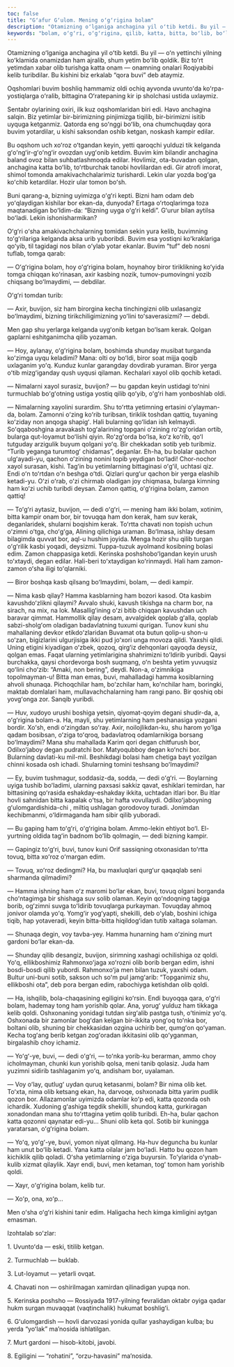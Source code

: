 ```yaml
---
toc: false
title: "Gʻafur Gʻulom. Mening oʻgʻrigina bolam"
description: "Otamizning oʻlganiga anchagina yil oʻtib ketdi. Bu yil — oʻn yettinchi yilning koʻklamida onamizdan ham ajralib,..."
keywords: "bolam, oʻgʻri, oʻgʻrigina, qilib, katta, bitta, boʻlib, boʻlmaydimi, anchagina, kelib, ketgan, kampir, keyin, bilan, buvijon, kerak, qachon, degan, qoldi, yetim"
---
```


Otamizning oʻlganiga anchagina yil oʻtib ketdi. Bu yil — oʻn yettinchi yilning koʻklamida onamizdan ham ajralib, shum yetim boʻlib qoldik. Biz toʻrt yetimdan xabar olib turishga katta onam — onamning onalari Roqiyabibi kelib turibdilar. Bu kishini biz erkalab “qora buvi” deb ataymiz.

Oqshomlari buvim boshliq hammamiz oldi ochiq ayvonda uvuntoʻda koʻrpa-yostiqlarga oʻralib, bittagina Oʻratepaning kir ip sholchasi ustida uxlaymiz.

Sentabr oylarining oxiri, ilk kuz oqshomlaridan biri edi. Havo anchagina salqin. Biz yetimlar bir-birimizning pinjimizga tiqilib, bir-birimizni isitib uyquga ketganmiz. Qatorda eng soʻnggi boʻlib, ona chumchuqday qora buvim yotardilar, u kishi saksondan oshib ketgan, noskash kampir edilar.

Bu oqshom uch xoʻroz oʻtgandan keyin, yetti qaroqchi yulduzi tik kelganda gʻoʻngʻir-gʻoʻngʻir ovozdan uygʻonib ketdim. Buvim kim bilandir anchagina baland ovoz bilan suhbatlashmoqda edilar. Hovlimiz, ota-buvadan qolgan, anchagina katta boʻlib, toʻrtburchak tanobi hovlilardan edi. Gir atrofi imorat, shimol tomonda amakivachchalarimiz turishardi. Lekin ular yozda bogʻga koʻchib ketardilar. Hozir ular tomon boʻsh.

Buni qarang-a, bizning uyimizga oʻgʻri kepti. Bizni ham odam deb yoʻqlaydigan kishilar bor ekan-da, dunyoda? Ertaga oʻrtoqlarimga toza maqtanadigan boʻldim-da: “Bizning uyga oʻgʻri keldi”. Gʻurur bilan aytilsa boʻladi. Lekin ishonisharmikan?

Oʻgʻri oʻsha amakivachchalarning tomidan sekin yura kelib, buvimning toʻgʻrilariga kelganda aksa urib yuboribdi. Buvim esa yostiqni koʻkraklariga qoʻyib, til tagidagi nos bilan oʻylab yotar ekanlar. Buvim “tuf” deb nosni tuflab, tomga qarab:

— Oʻgʻrigina bolam, hoy oʻgʻrigina bolam, hoynahoy biror tiriklikning koʻyida tomga chiqqan koʻrinasan, axir kasbing nozik, tumov-pumovingni yozib chiqsang boʻlmaydimi, — debdilar.

Oʻgʻri tomdan turib:

— Axir, buvijon, siz ham birorgina kecha tinchingizni olib uxlasangiz boʻlmaydimi, bizning tirikchiligimizning yoʻlini toʻsaverasizmi? — debdi.

Men gap shu yerlarga kelganda uygʻonib ketgan boʻlsam kerak. Qolgan gaplarni eshitganimcha qilib yozaman.

— Hoy, aylanay, oʻgʻrigina bolam, boshimda shunday musibat turganda koʻzimga uyqu keladimi? Mana: olti oy boʻldi, biror soat mijja qoqib uxlaganim yoʻq. Kunduz kunlar garangday dovdirab yuraman. Biror yerga oʻtib mizgʻiganday qush uyqusi qilaman. Kechalari xayol olib qochib ketadi.

— Nimalarni xayol surasiz, buvijon? — bu gapdan keyin ustidagi toʻnini turmuchlab boʻgʻotning ustiga yostiq qilib qoʻyib, oʻgʻri ham yonboshlab oldi.

— Nimalarning xayolini surardim. Shu toʻrtta yetimning ertasini oʻylayman-da, bolam. Zamonni oʻzing koʻrib turibsan, tiriklik toshdan qattiq, tuyaning koʻziday non anqoga shapigʻ. Hali bularning qoʻlidan ish kelmaydi. Soʻqqaboshgina aravakash togʻalarining topgani oʻzining roʻzgʻoridan ortib, bularga qut-loyamut boʻlishi qiyin. Roʻzgʻorda boʻlsa, koʻz koʻrib, qoʻl tutguday arzigulik buyum qolgani yoʻq. Bir chekkadan sotib yeb turibmiz. “Turib yeganga turumtogʻ chidamas”, deganlar. Eh-ha, bu bolalar qachon ulgʻayadi-yu, qachon oʻzining nonini topib yeydigan boʻladi! Chor-nochor xayol surasan, kishi. Tagʻin bu yetimlarning bittaginasi oʻgʻil, uchtasi qiz. Endi oʻn toʻrtdan oʻn beshga oʻtdi. Qizlari qurgʻur qachon bir yerga elashib ketadi-yu. Oʻzi oʻrab, oʻzi chirmab oladigan joy chiqmasa, bularga kimning ham koʻzi uchib turibdi deysan. Zamon qattiq, oʻgʻrigina bolam, zamon qattiq!

— Toʻgʻri aytasiz, buvijon, — dedi oʻgʻri, — mening ham ikki bolam, xotinim, bitta kampir onam bor, bir tovuqqa ham don kerak, ham suv kerak, deganlaridek, shularni boqishim kerak. Toʻrtta chavati non topish uchun oʻzimni oʻtga, choʻgʻga, Alining qilichiga uraman. Boʻlmasa, ishlay desam bilagimda quvvat bor, aql-u hushim joyida. Menga hozir shu qilib turgan oʻgʻrilik kasbi yoqadi, deysizmi. Tuppa-tuzuk ayolmand kosibning bolasi edim. Zamon chappasiga ketdi. Kerinska poshshoboʻlgandan keyin urush toʻxtaydi, degan edilar. Hali-beri toʻxtaydigan koʻrinmaydi. Hali ham zamon-zamon oʻsha iligi toʻqlarniki.

— Biror boshqa kasb qilsang boʻlmaydimi, bolam, — dedi kampir.

— Nima kasb qilay? Hamma kasblarning ham bozori kasod. Ota kasbim kavushdoʻzlikni qilaymi? Avvalo shuki, kavush tikishga na charm bor, na sirach, na mix, na lok. Masalligʻining oʻzi bitib chiqqan kavushdan uch baravar qimmat. Hammollik qilay desam, avvalgidek qoplab gʻalla, qoplab sabzi-sholgʻom oladigan badavlatning tuxumi qurigan. Tunov kuni shu mahallaning devkor etikdoʻzlaridan Buvamat ota butun qolip-u shon-u soʻzan, bigizlarini ulgurjisiga ikki pud joʻxori unga movoza qildi. Yaxshi qildi. Uning etigini kiyadigan oʻzbek, qozoq, qirgʻiz dehqonlari qayoqda deysiz, qolgan emas. Faqat ularning yetimlarigina shahrimizni toʻldirib yuribdi. Qaysi burchakka, qaysi chordevorga bosh suqmang, oʻn beshta yetim yuvuqsiz qoʻlini choʻzib: “Amaki, non bering”, deydi. Non-a, oʻzimnikiga topolmayman-u! Bitta man emas, buvi, mahalladagi hamma kosiblarning ahvoli shunaqa. Pichoqchilar ham, boʻzchilar ham, koʻnchilar ham, boringki, maktab domlalari ham, mullavachchalarning ham rangi pano. Bir qoshiq obi yovgʻonga zor. Sanqib yuribdi.

— Huv, xudoyo urushi boshiga yetsin, qiyomat-qoyim degani shudir-da, a, oʻgʻrigina bolam-a. Ha, mayli, shu yetimlarning ham peshanasiga yozgani bordir. Xoʻsh, endi oʻzingdan soʻray. Axir, noilojlikdan-ku, shu harom yoʻlga qadam bosibsan, oʻziga toʻqroq, badavlatroq odamlarnikiga borsang boʻlmaydimi? Mana shu mahallada Karim qori degan chitfurush bor, Odilxoʻjaboy degan pudratchi bor. Matyoqubboy degan koʻnchi bor. Bularning davlati-ku mil-mil. Beshikdagi bolasi ham chetiga bayt yozilgan chinni kosada osh ichadi. Shularning tomini teshsang boʻlmaydimi?

— Ey, buvim tushmagur, soddasiz-da, sodda, — dedi oʻgʻri. — Boylarning uyiga tushib boʻladimi, ularning paxsasi sakkiz qavat, eshiklari temirdan, har bittasining qoʻrasida eshakday-eshakday ikkita, uchtadan itlari bor. Bu itlar hovli sahnidan bitta kapalak oʻtsa, bir hafta vovullaydi. Odilxoʻjaboyning gʻulomgardishida-chi , miltiq ushlagan gorodovoy turadi. Jonimdan kechibmanmi, oʻldirmaganda ham sibir qilib yuboradi.

— Bu gaping ham toʻgʻri, oʻgʻrigina bolam. Ammo-lekin ehtiyot boʻl. El-yurtning oldida tagʻin badnom boʻlib qolmagin, — dedi bizning kampir.

— Gapingiz toʻgʻri, buvi, tunov kuni Orif sassiqning otxonasidan toʻrtta tovuq, bitta xoʻroz oʻmargan edim.

— Tovuq, xoʻroz dedingmi? Ha, bu maxluqlari qurgʻur qaqaqlab seni sharmanda qilmadimi?

— Hamma ishning ham oʻz maromi boʻlar ekan, buvi, tovuq olgani borganda choʻntagimga bir shishaga suv solib olaman. Keyin qoʻndoqning tagiga borib, ogʻzimni suvga toʻldirib tovuqlarga purkayman. Tovuqday ahmoq jonivor olamda yoʻq. Yomgʻir yogʻyapti, shekilli, deb oʻylab, boshini ichiga tiqib, hap yotaveradi, keyin bitta-bitta hiqildogʻidan tutib xaltaga solaman.

— Shunaqa degin, voy tavba-yey. Hamma hunarning ham oʻzining murt gardoni boʻlar ekan-da.

— Shunday qilib desangiz, buvijon, sirimning xashagi ochilishiga oz qoldi. Yoʻq, ellikboshimiz Rahmonxoʻjaga xoʻrozni olib borib bergan edim, ishni bosdi-bosdi qilib yubordi. Rahmonxoʻja men bilan tuzuk, yaxshi odam. Bultur uni-buni sotib, sakson uch soʻm pul jamgʻarib: “Topganimiz shu, ellikboshi ota”, deb pora bergan edim, rabochiyga ketishdan olib qoldi.

— Ha, ishqilib, bola-chaqasining egiligini koʻrsin. Endi buyoqqa qara, oʻgʻri bolam, hademay tong ham yorishib qolar. Ana, yorugʻ yulduz ham tikkaga kelib qoldi. Oshxonaning yonidagi tutdan sirgʻalib pastga tush, oʻtinimiz yoʻq. Oshxonada bir zamonlar bogʻdan kelgan bir-ikkita yongʻoq toʻnka bor, boltani olib, shuning bir chekkasidan ozgina uchirib ber, qumgʻon qoʻyaman. Kecha togʻang berib ketgan zogʻoradan ikkitasini olib qoʻyganman, birgalashib choy ichamiz.

— Yoʻgʻ-ye, buvi, — dedi oʻgʻri, — toʻnka yorib-ku berarman, ammo choy icholmayman, chunki kun yorishib qolsa, meni tanib qolasiz. Juda ham yuzimni sidirib tashlaganim yoʻq, andisham bor, uyalaman.

— Voy oʻlay, qutlugʻ uydan quruq ketasanmi, bolam? Bir nima olib ket. Toʻxta, nima olib ketsang ekan, ha, darvoqe, oshxonada bitta yarim pudlik qozon bor. Allazamonlar uyimizda odamlar koʻp edi, katta qozonda osh ichardik. Xudoning gʻashiga tegdik shekilli, shundoq katta, gurkiragan xonadondan mana shu toʻrttagina yetim qolib turibdi. Eh-ha, bular qachon katta qozonni qaynatar edi-yu… Shuni olib keta qol. Sotib bir kuningga yaratarsan, oʻgʻrigina bolam.

— Yoʻq, yoʻgʻ-ye, buvi, yomon niyat qilmang. Ha-huv deguncha bu kunlar ham unut boʻlib ketadi. Yana katta oilalar jam boʻladi. Hatto bu qozon ham kichiklik qilib qoladi. Oʻsha yetimlarning oʻziga buyursin. Toʻylarida oʻynab-kulib xizmat qilaylik. Xayr endi, buvi, men ketaman, togʻ tomon ham yorishib qoldi.

— Xayr, oʻgʻrigina bolam, kelib tur.

— Xoʻp, ona, xoʻp…

Men oʻsha oʻgʻri kishini tanir edim. Haligacha hech kimga kimligini aytgan emasman.

Izohtalab soʻzlar:

1\. Uvuntoʻda — eski, titilib ketgan.

2\. Turmuchlab — buklab.

3\. Lut-loyamut — yetarli ovqat.

4\. Chavati non — oshirilmagan xamirdan qilinadigan yupqa non.

5\. Kerinska poshsho — Rossiyada 1917-yilning fevralidan oktabr oyiga qadar hukm surgan muvaqqat (vaqtinchalik) hukumat boshligʻi.

6\. Gʻulomgardish — hovli darvozasi yonida qullar yashaydigan kulba; bu yerda “yoʻlak” maʼnosida ishlatilgan.

7\. Murt gardoni — hisob-kitobi, javobi.

8\. Egiligini — “rohatini”, “orzu-havasini” maʼnosida.